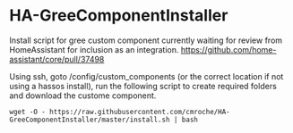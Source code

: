 # HA-GreeComponentInstaller
Install script for gree custom component currently waiting for review from HomeAssistant for inclusion as an integration. https://github.com/home-assistant/core/pull/37498

Using ssh, goto /config/custom_components (or the correct location if not using a hassos install), run the following script to create required folders and download the custome component.

`wget -O - https://raw.githubusercontent.com/cmroche/HA-GreeComponentInstaller/master/install.sh | bash`

